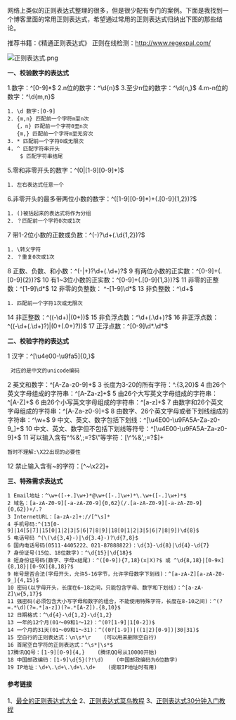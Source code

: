 网络上类似的正则表达式整理的很多，但是很少配有专门的案例。下面是我找到一个博客里面的常用正则表达式，希望通过常用的正则表达式归纳出下图的那些结论。

推荐书籍：《精通正则表达式》
正则在线检测：http://www.regexpal.com/

![正则表达式.png](http://upload-images.jianshu.io/upload_images/307154-5392826fab689836.png?imageMogr2/auto-orient/strip%7CimageView2/2/w/1240)

**一、校验数字的表达式**

 1.数字：^[0-9]*$
 2.n位的数字：^\d{n}$
 3.至少n位的数字：^\d{n,}$
 4.m-n位的数字：^\d{m,n}$

    1. \d 数字:[0-9]
    2. {m,n} 匹配前一个字符m至n次
       {，n} 匹配前一个字符0至n次
       {m,} 匹配前一个字符m至无穷次
    3. * 匹配前一个字符0或无限次
    4. ^ 匹配字符串开头
        $ 匹配字符串结尾

 5.零和非零开头的数字：^(0|[1-9][0-9]*)$

    1. 左右表达式任意一个

 6.非零开头的最多带两位小数的数字：^([1-9][0-9]*)+(.[0-9]{1,2})?$

    1. ()被括起来的表达式将作为分组
    2. ？匹配前一个字符0次或1次

 7 带1-2位小数的正数或负数：^(\-)?\d+(\.\d{1,2})?$

    1. \转义字符
    2. ？重复0次或1次

 8 正数、负数、和小数：^(\-|\+)?\d+(\.\d+)?$
 9 有两位小数的正实数：^[0-9]+(.[0-9]{2})?$
10 有1~3位小数的正实数：^[0-9]+(.[0-9]{1,3})?$
11 非零的正整数：^[1-9]\d*$ 
12 非零的负整数： ^-[1-9]\d*$
13 非负整数：^\d+$ 

    1. 匹配前一个字符1次或无限次

14 非正整数：^((-\d+)|(0+))$
15 非负浮点数：^\d+(\.\d+)?$ 
16 非正浮点数：^((-\d+(\.\d+)?)|(0+(\.0+)?))$ 
17 正浮点数：^[0-9]\d*\.\d*$ 

**二、校验字符的表达式**
 
1 汉字：^[\u4e00-\u9fa5]{0,}$
     
     对应的是中文的unicode编码
 2 英文和数字：^[A-Za-z0-9]+$ 
 3 长度为3-20的所有字符：^.{3,20}$
 4 由26个英文字母组成的字符串：^[A-Za-z]+$
 5 由26个大写英文字母组成的字符串：^[A-Z]+$
 6 由26个小写英文字母组成的字符串：^[a-z]+$
 7 由数字和26个英文字母组成的字符串：^[A-Za-z0-9]+$
 8 由数字、26个英文字母或者下划线组成的字符串：^\w+$
 9 中文、英文、数字包括下划线：^[\u4E00-\u9FA5A-Za-z0-9_]+$
10 中文、英文、数字但不包括下划线等符号：^[\u4E00-\u9FA5A-Za-z0-9]+$ 
11 可以输入含有^%&',;=?$\"等字符：[\^%&',;=?$]+

    暂时不理解:\X22出现的必要性
12 禁止输入含有~的字符：[^~\x22]+

**三、特殊需求表达式**
     
    1 Email地址：^\w+([-+.]\w+)*@\w+([-.]\w+)*\.\w+([-.]\w+)*$
    2 域名：[a-zA-Z0-9][-a-zA-Z0-9]{0,62}(/.[a-zA-Z0-9][-a-zA-Z0-9]{0,62})+/.?
    3 InternetURL：[a-zA-z]+://[^\s]* 
    4 手机号码:^(13[0-9]|14[5|7]|15[0|1|2|3|5|6|7|8|9]|18[0|1|2|3|5|6|7|8|9])\d{8}$
    5 电话号码 ^(\(\d{3,4}-)|\d{3.4}-)?\d{7,8}$ 
    6 国内电话号码(0511-4405222、021-87888822)：\d{3}-\d{8}|\d{4}-\d{7}
    7 身份证号(15位、18位数字)：^\d{15}|\d{18}$
    8 短身份证号码(数字、字母x结尾)：^([0-9]){7,18}(x|X)?$ 或 ^\d{8,18}|[0-9x]{8,18}|[0-9X]{8,18}?$
    9 帐号是否合法(字母开头，允许5-16字节，允许字母数字下划线)：^[a-zA-Z][a-zA-Z0-9_]{4,15}$
    10 密码(以字母开头，长度在6~18之间，只能包含字母、数字和下划线)：^[a-zA-Z]\w{5,17}$
    11 强密码(必须包含大小写字母和数字的组合，不能使用特殊字符，长度在8-10之间)：^(?=.*\d)(?=.*[a-z])(?=.*[A-Z]).{8,10}$  
    12 日期格式：^\d{4}-\d{1,2}-\d{1,2}
    13 一年的12个月(01～09和1～12)：^(0?[1-9]|1[0-2])$
    14 一个月的31天(01～09和1～31)：^((0?[1-9])|((1|2)[0-9])|30|31)$ 
    15 空白行的正则表达式：\n\s*\r    (可以用来删除空白行)
    16 首尾空白字符的正则表达式：^\s*|\s*$
    17腾讯QQ号：[1-9][0-9]{4,}    (腾讯QQ号从10000开始)
    18 中国邮政编码：[1-9]\d{5}(?!\d)    (中国邮政编码为6位数字)
    19 IP地址：\d+\.\d+\.\d+\.\d+    (提取IP地址时有用)

#### 参考链接

1、[最全的正则表达式大全](http://www.cnblogs.com/zxin/archive/2013/01/26/2877765.html)
2、[正则表达式菜鸟教程](http://www.runoob.com/regexp/regexp-tutorial.html)
3、[正则表达式30分钟入门教程](http://deerchao.net/tutorials/regex/regex.htm)
